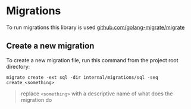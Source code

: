 # Migrations
To run migrations this library is used [github.com/golang-migrate/migrate](https://github.com/golang-migrate/migrate)

## Create a new migration
To create a new migration file, run this command from the project root directory:
```shell
migrate create -ext sql -dir internal/migrations/sql -seq create_<something>
```
> replace `<something>` with a descriptive name of what does the migration do